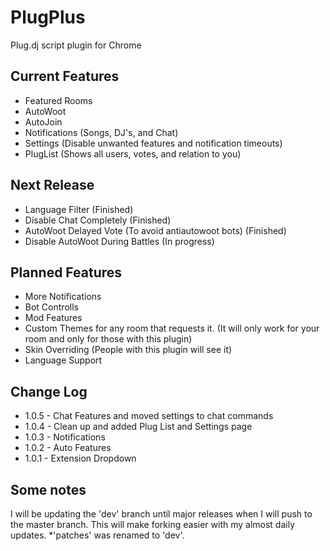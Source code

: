 PlugPlus
=====

Plug.dj script plugin for Chrome

Current Features
----
* Featured Rooms
* AutoWoot
* AutoJoin
* Notifications (Songs, DJ's, and Chat) 
* Settings (Disable unwanted features and notification timeouts)
* PlugList (Shows all users, votes, and relation to you)

Next Release
----
* Language Filter (Finished)
* Disable Chat Completely (Finished)
* AutoWoot Delayed Vote (To avoid antiautowoot bots) (Finished)
* Disable AutoWoot During Battles (In progress)

Planned Features
----
* More Notifications
* Bot Controlls
* Mod Features
* Custom Themes for any room that requests it. (It will only work for your room and only for those with this plugin)
* Skin Overriding (People with this plugin will see it)
* Language Support


Change Log
----
* 1.0.5 - Chat Features and moved settings to chat commands
* 1.0.4 - Clean up and added Plug List and Settings page
* 1.0.3 - Notifications
* 1.0.2 - Auto Features
* 1.0.1 - Extension Dropdown

Some notes
----
I will be updating the 'dev' branch until major releases when I will push to the master branch. This will make forking easier with my almost daily updates. *'patches' was renamed to 'dev'.
